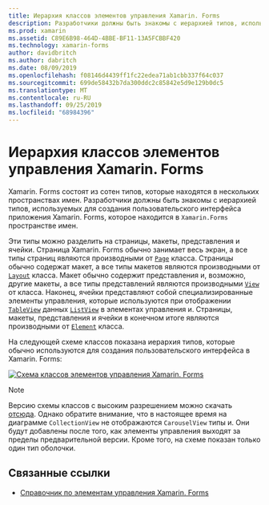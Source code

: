 ```yaml
---
title: Иерархия классов элементов управления Xamarin. Forms
description: Разработчики должны быть знакомы с иерархией типов, используемых для создания пользовательского интерфейса приложения Xamarin. Forms.
ms.prod: xamarin
ms.assetid: C89E6B98-464D-4BBE-BF11-13A5FCBBF420
ms.technology: xamarin-forms
author: davidbritch
ms.author: dabritch
ms.date: 08/09/2019
ms.openlocfilehash: f08146d4439ff1fc22edea71ab1cbb337f64c037
ms.sourcegitcommit: 699de58432b7da300ddc2c85842e5d9e129b0dc5
ms.translationtype: MT
ms.contentlocale: ru-RU
ms.lasthandoff: 09/25/2019
ms.locfileid: "68984396"
---
```

# <a name="xamarinforms-controls-class-hierarchy"></a>Иерархия классов элементов управления Xamarin. Forms

Xamarin. Forms состоят из сотен типов, которые находятся в нескольких пространствах имен. Разработчики должны быть знакомы с иерархией типов, используемых для создания пользовательского интерфейса приложения Xamarin. Forms, которое находится в `Xamarin.Forms` пространстве имен.

Эти типы можно разделить на страницы, макеты, представления и ячейки. Страница Xamarin. Forms обычно занимает весь экран, а все типы страниц являются производными от [`Page`](xref:Xamarin.Forms.Page) класса. Страницы обычно содержат макет, а все типы макетов являются производными от [`Layout`](xref:Xamarin.Forms.Layout) класса. Макет обычно содержит представления и, возможно, другие макеты, а все типы представлений являются производными [`View`](xref:Xamarin.Forms.View) от класса. Наконец, ячейки представляют собой специализированные элементы управления, которые используются при отображении [`TableView`](xref:Xamarin.Forms.TableView) данных [`ListView`](xref:Xamarin.Forms.ListView) в элементах управления и. Страницы, макеты, представления и ячейки в конечном итоге являются производными от [`Element`](xref:Xamarin.Forms.Element) класса.

На следующей схеме классов показана иерархия типов, которые обычно используются для создания пользовательского интерфейса в Xamarin. Forms:

[![Схема классов элементов управления Xamarin. Forms](class-hierarchy-images/class-diagram.png "Схема классов элементов управления Xamarin. Forms")](class-hierarchy-images/class-diagram-large.png#lightbox "Схема классов элементов управления Xamarin. Forms")

> [!NOTE]
> Версию схемы классов с высоким разрешением можно скачать [отсюда](class-hierarchy-images/class-diagram-high-resolution.png). Однако обратите внимание, что в настоящее время на диаграмме `CollectionView` не отображаются `CarouselView` типы и. Они будут добавлены после того, как элементы управления выходят за пределы предварительной версии. Кроме того, на схеме показан только один тип оболочки.

## <a name="related-links"></a>Связанные ссылки

- [Справочник по элементам управления Xamarin. Forms](~/xamarin-forms/user-interface/controls/index.md)
